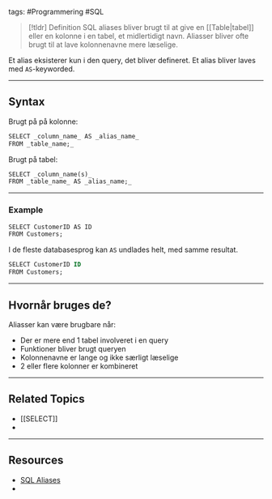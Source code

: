 tags: #Programmering #SQL

> [!tldr] Definition
> SQL aliases bliver brugt til at give en [[Table|tabel]] eller en kolonne i en tabel, et midlertidigt navn.
> Aliasser bliver ofte brugt til at lave kolonnenavne mere læselige.

Et alias eksisterer kun i den query, det bliver defineret.
Et alias bliver laves med `AS`-keyworded.

---

## Syntax
Brugt på på kolonne:
```SQL
SELECT _column_name_ AS _alias_name_  
FROM _table_name;_
```

Brugt på tabel:
```SQL
SELECT _column_name(s)_  
FROM _table_name_ AS _alias_name;_
```

---

### Example
```SQL
SELECT CustomerID AS ID  
FROM Customers;
```

I de fleste databasesprog kan `AS` undlades helt, med samme resultat.
```SQL
SELECT CustomerID ID  
FROM Customers;
```

---

## Hvornår bruges de?
Aliasser kan være brugbare når:

- Der er mere end 1 tabel involveret i en query
- Funktioner bliver brugt queryen
- Kolonnenavne er lange og ikke særligt læselige
- 2 eller flere kolonner er kombineret 

---

## Related Topics
- [[SELECT]]
- 

---

## Resources
- [SQL Aliases](https://www.w3schools.com/sql/sql_alias.asp)
- 